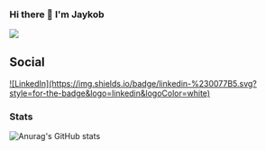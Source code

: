 ### Hi there 👋 I'm Jaykob

![](https://komarev.com/ghpvc/?username=jaykobpc&color=green)

## Social
<p dir="auto">
  <a href="#" alt="LinkedIn">
     ![LinkedIn](https://img.shields.io/badge/linkedin-%230077B5.svg?style=for-the-badge&logo=linkedin&logoColor=white)
  </a>
</p>

### Stats
![Anurag's GitHub stats](https://github-readme-stats.vercel.app/api?username=jaykobpc&theme=aura&show_icons=true)
